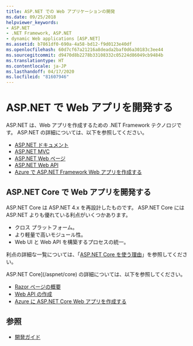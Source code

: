 ```yaml
---
title: ASP.NET での Web アプリケーションの開発
ms.date: 09/25/2018
helpviewer_keywords:
- ASP.NET
- .NET Framework, ASP.NET
- dynamic Web applications [ASP.NET]
ms.assetid: b7861df0-690a-4a58-bd12-f9d0123e40df
ms.openlocfilehash: 60d7cf67a21216a8deada2baf0d6a30183c3ee44
ms.sourcegitcommit: d9470d8b2278b33108332c05224d86049cb9484b
ms.translationtype: HT
ms.contentlocale: ja-JP
ms.lasthandoff: 04/17/2020
ms.locfileid: "81607946"
---
```

# <a name="developing-web-apps-with-aspnet"></a>ASP.NET で Web アプリを開発する

ASP.NET は、Web アプリを作成するための .NET Framework テクノロジです。 ASP.NET の詳細については、以下を参照してください。

- [ASP.NET ドキュメント](/aspnet/overview)
- [ASP.NET MVC](https://dotnet.microsoft.com/apps/aspnet/mvc)
- [ASP.NET Web ページ](https://dotnet.microsoft.com/apps/aspnet/web-apps)
- [ASP.NET Web API](https://dotnet.microsoft.com/apps/aspnet/apis)  
- [Azure で ASP.NET Framework Web アプリを作成する](/azure/app-service/app-service-web-get-started-dotnet-framework)

## <a name="developing-web-apps-with-aspnet-core"></a>ASP.NET Core で Web アプリを開発する

ASP.NET Core は ASP.NET 4.x を再設計したものです。 ASP.NET Core には ASP.NET よりも優れている利点がいくつかあります。

- クロス プラットフォーム。
- より軽量で高いモジュール性。
- Web UI と Web API を構築するプロセスの統一。

利点の詳細な一覧については、「[ASP.NET Core を使う理由](/aspnet/core/introduction-to-aspnet-core#why-choose-aspnet-core)」を参照してください。

ASP.NET Core](/aspnet/core) の詳細については、以下を参照してください。

- [Razor ページの概要](/aspnet/core/tutorials/razor-pages/razor-pages-start)
- [Web API の作成](/aspnet/core/tutorials/first-web-api)
- [Azure に ASP.NET Core Web アプリを作成する](/azure/app-service/app-service-web-get-started-dotnet)
  
## <a name="see-also"></a>参照

- [開発ガイド](development-guide.md)
